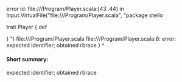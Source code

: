error id: file://<WORKSPACE>/Program/Player.scala:[43..44) in Input.VirtualFile("file://<WORKSPACE>/Program/Player.scala", "package otello

trait Player {
    def 
  
}
")
file://<WORKSPACE>/Program/Player.scala
file://<WORKSPACE>/Program/Player.scala:6: error: expected identifier; obtained rbrace
}
^
#### Short summary: 

expected identifier; obtained rbrace
